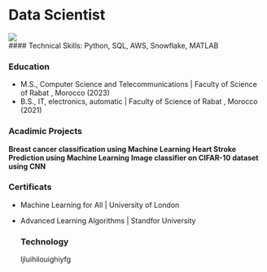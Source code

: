 # Data Scientist

<div> <img src="https://www.linkedin.com/in/meryem-mohiddine-182702257/" /> </div>
#### Technical Skills: Python, SQL, AWS, Snowflake, MATLAB

### Education

- M.S., Computer Science and Telecommunications | Faculty of Science of Rabat , Morocco (2023)
- B.S., IT, electronics, automatic  | Faculty of Science of Rabat , Morocco (2021)
  
### Acadimic Projects 

**Breast cancer classification using Machine Learning**
**Heart Stroke Prediction using Machine Learning**
**Image classifier on CIFAR-10 dataset using CNN**

### Certificats

- Machine Learning for All | University of London
- Advanced Learning Algorithms | Standfor University 

  ### Technology
  <div>
    ljluihilouighiyfg
  </div>
